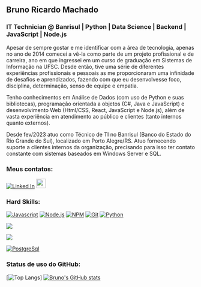## Bruno Ricardo Machado
### IT Technician @ Banrisul | Python | Data Science | Backend | JavaScript | Node.js

<p>
Apesar de sempre gostar e me identificar com a área de tecnologia, apenas no ano de 2014 comecei a vê-la como parte de um projeto profissional e de carreira, ano em que ingressei em um curso de graduação em Sistemas de Informação na UFSC. 
Desde então, tive uma série de diferentes experiências profissionais e pessoais as me proporcionaram uma infinidade de desafios e aprendizados, fazendo com que eu desenvolvesse foco, disciplina, determinação, senso de equipe e empatia.
</p>
<p>
Tenho conhecimentos em Análise de Dados (com uso de Python e suas bibliotecas), programação orientada a objetos (C#, Java e JavaScript) e desenvolvimento Web (Html/CSS, React, JavaScript e Node.js), além de vasta experiência em atendimento ao público e clientes (tanto internos quanto externos).
</p>
<p>
Desde fev/2023 atuo como Técnico de TI no Banrisul (Banco do Estado do Rio Grande do Sul), localizado em Porto Alegre/RS. Atuo fornecendo suporte a clientes internos da organização, precisando para isso ter contato constante com sistemas baseados em Windows Server e SQL.
</p>

### Meus contatos:
<p dir="auto"><a href="https://www.linkedin.com/in/bruno-ricardo-machado/" rel="nofollow"><img src="https://camo.githubusercontent.com/a80d00f23720d0bc9f55481cfcd77ab79e141606829cf16ec43f8cacc7741e46/68747470733a2f2f696d672e736869656c64732e696f2f62616467652f4c696e6b6564496e2d3030373742353f7374796c653d666f722d7468652d6261646765266c6f676f3d6c696e6b6564696e266c6f676f436f6c6f723d7768697465" alt="Linked In" data-canonical-src="https://img.shields.io/badge/LinkedIn-0077B5?style=for-the-badge&amp;logo=linkedin&amp;logoColor=white" style="max-width: 100%;"></a>
<a href="mailto:brunorm86.00@gmail.com"><img src="https://camo.githubusercontent.com/21235764ee32f0e4cd4bc8c92a5b52d8d1cfb96217343d1df29c9e5f70c59c57/68747470733a2f2f696d672e736869656c64732e696f2f7374617469632f76313f6d6573736167653d476d61696c266c6f676f3d676d61696c266c6162656c3d26636f6c6f723d443134383336266c6f676f436f6c6f723d7768697465266c6162656c436f6c6f723d267374796c653d666f722d7468652d6261646765" height="25" alt="gmail logo" data-canonical-src="https://img.shields.io/static/v1?message=Gmail&amp;logo=gmail&amp;label=&amp;color=D14836&amp;logoColor=white&amp;labelColor=&amp;style=for-the-badge" style="max-width: 100%;"></a></p>

### Hard Skills:

<p dir="auto"><a target="_blank" rel="noopener noreferrer nofollow" href="https://camo.githubusercontent.com/93c855ae825c1757f3426f05a05f4949d3b786c5b22d0edb53143a9e8f8499f6/68747470733a2f2f696d672e736869656c64732e696f2f62616467652f4a6176615363726970742d3332333333303f7374796c653d666f722d7468652d6261646765266c6f676f3d6a617661736372697074266c6f676f436f6c6f723d463744463145"><img src="https://camo.githubusercontent.com/93c855ae825c1757f3426f05a05f4949d3b786c5b22d0edb53143a9e8f8499f6/68747470733a2f2f696d672e736869656c64732e696f2f62616467652f4a6176615363726970742d3332333333303f7374796c653d666f722d7468652d6261646765266c6f676f3d6a617661736372697074266c6f676f436f6c6f723d463744463145" alt="Javascript" data-canonical-src="https://img.shields.io/badge/JavaScript-323330?style=for-the-badge&amp;logo=javascript&amp;logoColor=F7DF1E" style="max-width: 100%;"></a> <a target="_blank" rel="noopener noreferrer nofollow" href="https://camo.githubusercontent.com/0fad77ddd85292b8800107c5a51df2f64ff5126a0fe6dfa1eb7d4977032918e2/68747470733a2f2f696d672e736869656c64732e696f2f62616467652f4e6f64652532306a732d3333393933333f7374796c653d666f722d7468652d6261646765266c6f676f3d6e6f6465646f746a73266c6f676f436f6c6f723d7768697465"><img src="https://camo.githubusercontent.com/0fad77ddd85292b8800107c5a51df2f64ff5126a0fe6dfa1eb7d4977032918e2/68747470733a2f2f696d672e736869656c64732e696f2f62616467652f4e6f64652532306a732d3333393933333f7374796c653d666f722d7468652d6261646765266c6f676f3d6e6f6465646f746a73266c6f676f436f6c6f723d7768697465" alt="Node.js" data-canonical-src="https://img.shields.io/badge/Node%20js-339933?style=for-the-badge&amp;logo=nodedotjs&amp;logoColor=white" style="max-width: 100%;"></a> <a target="_blank" rel="noopener noreferrer nofollow" href="https://camo.githubusercontent.com/55037e0ff8e2c9df84ad631c3d0443a7316776ede7459a5872ccb336d7df2781/68747470733a2f2f696d672e736869656c64732e696f2f62616467652f6e706d2d4342333833373f7374796c653d666f722d7468652d6261646765266c6f676f3d6e706d266c6f676f436f6c6f723d7768697465"><img src="https://camo.githubusercontent.com/55037e0ff8e2c9df84ad631c3d0443a7316776ede7459a5872ccb336d7df2781/68747470733a2f2f696d672e736869656c64732e696f2f62616467652f6e706d2d4342333833373f7374796c653d666f722d7468652d6261646765266c6f676f3d6e706d266c6f676f436f6c6f723d7768697465" alt="NPM" data-canonical-src="https://img.shields.io/badge/npm-CB3837?style=for-the-badge&amp;logo=npm&amp;logoColor=white" style="max-width: 100%;"></a> <a target="_blank" rel="noopener noreferrer nofollow" href="https://camo.githubusercontent.com/06c6858186510906c21d8c951168d55d976d7dfb9176ed6125c55b8a7de0baae/68747470733a2f2f696d672e736869656c64732e696f2f62616467652f4749542d4534344333303f7374796c653d666f722d7468652d6261646765266c6f676f3d676974266c6f676f436f6c6f723d7768697465"><img src="https://camo.githubusercontent.com/06c6858186510906c21d8c951168d55d976d7dfb9176ed6125c55b8a7de0baae/68747470733a2f2f696d672e736869656c64732e696f2f62616467652f4749542d4534344333303f7374796c653d666f722d7468652d6261646765266c6f676f3d676974266c6f676f436f6c6f723d7768697465" alt="Git" data-canonical-src="https://img.shields.io/badge/GIT-E44C30?style=for-the-badge&amp;logo=git&amp;logoColor=white" style="max-width: 100%;"></a> <a target="_blank" rel="noopener noreferrer nofollow" href="https://camo.githubusercontent.com/a00abd8cea4105fa1cad91f7235d11206b492f51afeb9b23a25d04e8f36935e3/68747470733a2f2f696d672e736869656c64732e696f2f62616467652f507974686f6e2d4646443433423f7374796c653d666f722d7468652d6261646765266c6f676f3d707974686f6e266c6f676f436f6c6f723d626c7565"><img src="https://camo.githubusercontent.com/a00abd8cea4105fa1cad91f7235d11206b492f51afeb9b23a25d04e8f36935e3/68747470733a2f2f696d672e736869656c64732e696f2f62616467652f507974686f6e2d4646443433423f7374796c653d666f722d7468652d6261646765266c6f676f3d707974686f6e266c6f676f436f6c6f723d626c7565" alt="Python" data-canonical-src="https://img.shields.io/badge/Python-FFD43B?style=for-the-badge&amp;logo=python&amp;logoColor=blue" style="max-width: 100%;"></a>
<p><a> <img src='https://img.shields.io/badge/Numpy-777BB4?style=for-the-badge&logo=numpy&logoColor=white'></a></p>
<p><a> <img src='https://img.shields.io/badge/Pandas-2C2D72?style=for-the-badge&logo=pandas&logoColor=white'></a></p><a target="_blank" rel="noopener noreferrer nofollow" href="https://camo.githubusercontent.com/281c069a2703e948b536500b9fd808cb4fb2496b3b66741db4013a2c89e91986/68747470733a2f2f696d672e736869656c64732e696f2f62616467652f506f737467726553514c2d3331363139323f7374796c653d666f722d7468652d6261646765266c6f676f3d706f737467726573716c266c6f676f436f6c6f723d7768697465"><img src="https://camo.githubusercontent.com/281c069a2703e948b536500b9fd808cb4fb2496b3b66741db4013a2c89e91986/68747470733a2f2f696d672e736869656c64732e696f2f62616467652f506f737467726553514c2d3331363139323f7374796c653d666f722d7468652d6261646765266c6f676f3d706f737467726573716c266c6f676f436f6c6f723d7768697465" alt="PostgreSql" data-canonical-src="https://img.shields.io/badge/PostgreSQL-316192?style=for-the-badge&amp;logo=postgresql&amp;logoColor=white" style="max-width: 100%;"></a></p>


### Status de uso do GitHub:

[![Top Langs](https://github-readme-stats-git-masterrstaa-rickstaa.vercel.app/api/top-langs/?username=brunorm86&show_icons=true&hide=jupyter%20notebook&theme=synthwave)]
[![Bruno's GitHub stats](https://github-readme-stats.vercel.app/api?username=brunorm86&show_icons=true&theme=synthwave)](https://github.com/brunorm86/github-readme-stats)


